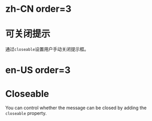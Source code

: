 # zh-CN order=3

# 可关闭提示

通过`closeable`设置用户手动关闭提示框。

# en-US order=3

# Closeable

You can control whether the message can be closed by adding the `closeable` property.
